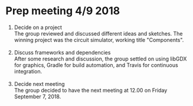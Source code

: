 # Prep meeting 4/9 2018

1. Decide on a project<br>
    The group reviewed and discussed different ideas and sketches. The winning project was the circuit simulator, working title "Components".<br><br>
2. Discuss frameworks and dependencies<br>
    After some research and discussion, the group settled on using libGDX for graphics, Gradle for build automation, and Travis for continuous integration.<br><br>
3. Decide next meeting<br>
   The group decided to have the next meeting at 12.00 on Friday September 7, 2018.